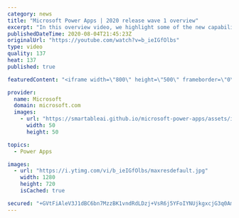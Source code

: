 ```yaml
---
category: news
title: "Microsoft Power Apps | 2020 release wave 1 overview"
excerpt: "In this overview video, we highlight some of the new capabilities included in the latest update to Microsoft Power Apps.      Here are the capabilities covered:     UI enhancements       • Save is always visible       • Chart formatting  Grid user experience enhancements       • Conditional search  "
publishedDateTime: 2020-08-04T21:45:23Z
originalUrl: "https://youtube.com/watch?v=b_ieIGfOlbs"
type: video
quality: 137
heat: 137
published: true

featuredContent: "<iframe width=\"800\" height=\"500\" frameborder=\"0\" src=\"https://www.youtube.com/embed/b_ieIGfOlbs\" allow=\"accelerometer; autoplay; encrypted-media; gyroscope; picture-in-picture\" allowfullscreen></iframe>"

provider:
  name: Microsoft
  domain: microsoft.com
  images:
    - url: "https://smartableai.github.io/microsoft-power-apps/assets/images/organizations/microsoft.com-50x50.jpg"
      width: 50
      height: 50

topics:
  - Power Apps

images:
  - url: "https://i.ytimg.com/vi/b_ieIGfOlbs/maxresdefault.jpg"
    width: 1280
    height: 720
    isCached: true

secured: "+GVtFiAleV3J1dBC6bn7MzzBK1vndRdLDzj+VsR6j5YFoIYNUjkgxcjG3q0AmFIWug50nT2YD26SiZGBEVtrGrC/DUGuxNXEZlev9zkf5XXR3cMMESjNdCW/dmhULbmy2mJcWs/e2q11meQ8N477DO0XkLDTqCgcpeBtPkjU7DTFKFnfjdZZtKoYAmiEGi3TzSfCneoQ38fRDJlGZ/OtK2vtwyawOHAPLs92OEZtucS3GdaAnQkRsqIkO7xd3tFZ17Y0gaBVXHVrtcerYDcpG4F/Br0ZXwEIk2MZLIIpASCLyYjtfyn9kqowqtyaEq26v4H7fJm6Kd53wAn2SUdXHh3q+FDA4ToDzWl3qR/E1TzGI1iozGIArPFwyRADM8jJ3X2IH2CJNPq6JbW8ktlDmRm1smJVo4X/G/aoF7zoVTcz9BsWffIA29BTGg7EFEUC;LYISJ3Vxg6PsvPadwGszlQ=="
---
```


